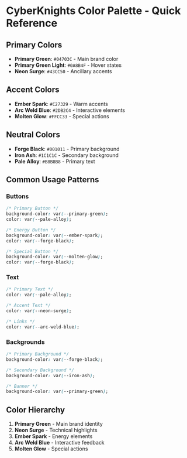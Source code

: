 # CyberKnights Color Palette - Quick Reference

## Primary Colors
- **Primary Green**: `#04703C` - Main brand color
- **Primary Green Light**: `#0A8B4F` - Hover states
- **Neon Surge**: `#43CC50` - Ancillary accents

## Accent Colors
- **Ember Spark**: `#C27329` - Warm accents
- **Arc Weld Blue**: `#2DB2C4` - Interactive elements
- **Molten Glow**: `#FFCC33` - Special actions

## Neutral Colors
- **Forge Black**: `#001011` - Primary background
- **Iron Ash**: `#1C1C1C` - Secondary background
- **Pale Alloy**: `#B8B8B8` - Primary text

## Common Usage Patterns

### Buttons
```css
/* Primary Button */
background-color: var(--primary-green);
color: var(--pale-alloy);

/* Energy Button */
background-color: var(--ember-spark);
color: var(--forge-black);

/* Special Button */
background-color: var(--molten-glow);
color: var(--forge-black);
```

### Text
```css
/* Primary Text */
color: var(--pale-alloy);

/* Accent Text */
color: var(--neon-surge);

/* Links */
color: var(--arc-weld-blue);
```

### Backgrounds
```css
/* Primary Background */
background-color: var(--forge-black);

/* Secondary Background */
background-color: var(--iron-ash);

/* Banner */
background-color: var(--primary-green);
```

## Color Hierarchy
1. **Primary Green** - Main brand identity
2. **Neon Surge** - Technical highlights
3. **Ember Spark** - Energy elements
4. **Arc Weld Blue** - Interactive feedback
5. **Molten Glow** - Special actions
